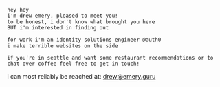 ```
hey hey
i'm drew emery, pleased to meet you!
to be honest, i don't know what brought you here
BUT i'm interested in finding out

for work i'm an identity solutions engineer @auth0
i make terrible websites on the side

if you're in seattle and want some restaurant recommendations or to chat over coffee feel free to get in touch!
```

i can most reliably be reached at: drew@emery.guru
